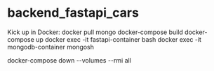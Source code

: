 # backend_fastapi_cars


Kick up in Docker:
docker pull mongo
docker-compose build
docker-compose up
docker exec -it fastapi-container bash
docker exec -it mongodb-container mongosh

docker-compose down --volumes --rmi all



